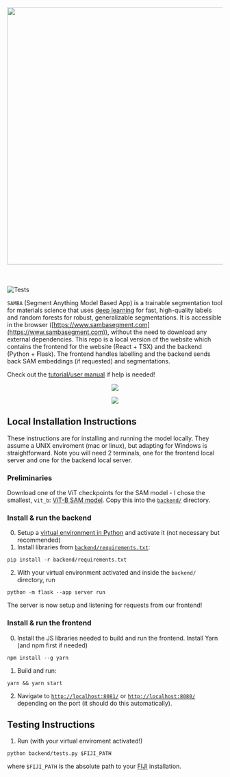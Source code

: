 <h1 align="center">
<img src="https://sambasegment.blob.core.windows.net/resources/samba_logo_wide.png" width="600">
</h1><br>

![Tests](https://github.com/tldr-group/samba-web/actions/workflows/tests.yml/badge.svg)

<!-- ![Diagram showing (a) different labelling types in SAMBA, (b) impact of scale parameter on smart labelling and (c) output segmentation ](docs/gui.png) --> 


`SAMBA` (Segment Anything Model Based App) is a trainable segmentation tool for materials science that uses [deep learning](https://github.com/facebookresearch/segment-anything) for fast, high-quality labels and random forests for robust, generalizable segmentations. It is accessible in the browser ([https://www.sambasegment.com](https://www.sambasegment.com)), without the need to download any external dependencies. This repo is a local version of the website which contains the frontend for the website (React + TSX) and the backend (Python + Flask). The frontend handles labelling and the backend sends back SAM embeddings (if requested) and segmentations.

Check out the [tutorial/user manual](MANUAL.md) if help is needed!
<p align="center">
    <img src="https://sambasegment.blob.core.windows.net/resources/labelling_compressed.gif">
</p>
<p align="center">
    <img src="https://sambasegment.blob.core.windows.net/resources/overwrite.gif">
</p>

## Local Installation Instructions

These instructions are for installing and running the model locally. They assume a UNIX enviroment (mac or linux), but adapting for Windows is straightforward. Note you will need 2 terminals, one for the frontend local server and one for the backend local server.

### Preliminaries

Download one of the ViT checkpoints for the SAM model - I chose the smallest, `vit_b`: [ViT-B SAM model](https://dl.fbaipublicfiles.com/segment_anything/sam_vit_b_01ec64.pth). Copy this into the [`backend/`](backend) directory.

### Install & run the backend

0. Setup a [virtual environment in Python](https://docs.python.org/3/library/venv.html) and activate it (not necessary but recommended)
1. Install libraries from [`backend/requirements.txt`](backend/requirements.txt):

```
pip install -r backend/requirements.txt
```

2. With your virtual environment activated and inside the `backend/` directory, run

```
python -m flask --app server run
```

The server is now setup and listening for requests from our frontend!

### Install & run the frontend

0. Install the JS libraries needed to build and run the frontend. Install Yarn (and npm first if needed)

```
npm install --g yarn
```

1. Build and run:

```
yarn && yarn start
```

2. Navigate to [`http://localhost:8081/`](http://localhost:8081/) or [`http://localhost:8080/`](http://localhost:8080/) depending on the port (it should do this automatically).

## Testing Instructions

1. Run (with your virtual enviroment activated!)

```
python backend/tests.py $FIJI_PATH
```

where `$FIJI_PATH` is the absolute path to your [FIJI](https://imagej.net/software/fiji/) installation.
